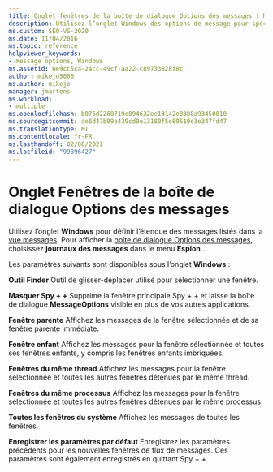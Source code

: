 ```yaml
---
title: Onglet fenêtres de la boîte de dialogue Options des messages | Microsoft Docs
description: Utilisez l’onglet Windows des options de message pour spécifier les fenêtres dont les messages sont affichés. Consultez cet article pour obtenir une description des paramètres.
ms.custom: SEO-VS-2020
ms.date: 11/04/2016
ms.topic: reference
helpviewer_keywords:
- message options, Windows
ms.assetid: 6e9cc5ca-24cc-49cf-aa22-c89733828f8c
author: mikejo5000
ms.author: mikejo
manager: jmartens
ms.workload:
- multiple
ms.openlocfilehash: b076d2268719e894632ee13142e8388a93450810
ms.sourcegitcommit: ae6d47b09a439cd0e13180f5e89510e3e347fd47
ms.translationtype: MT
ms.contentlocale: fr-FR
ms.lasthandoff: 02/08/2021
ms.locfileid: "99896427"
---
```

# <a name="windows-tab-message-options-dialog-box"></a>Onglet Fenêtres de la boîte de dialogue Options des messages
Utilisez l’onglet **Windows** pour définir l’étendue des messages listés dans la [vue messages](../debugger/messages-view.md). Pour afficher la [boîte de dialogue Options des messages](../debugger/message-options-dialog-box.md), choisissez **journaux des messages** dans le menu **Espion** .

 Les paramètres suivants sont disponibles sous l’onglet **Windows** :

 **Outil Finder** Outil de glisser-déplacer utilisé pour sélectionner une fenêtre.

 **Masquer Spy + +** Supprime la fenêtre principale Spy + + et laisse la boîte de dialogue **MessageOptions** visible en plus de vos autres applications.

 **Fenêtre parente** Affichez les messages de la fenêtre sélectionnée et de sa fenêtre parente immédiate.

 **Fenêtre enfant** Affichez les messages pour la fenêtre sélectionnée et toutes ses fenêtres enfants, y compris les fenêtres enfants imbriquées.

 **Fenêtres du même thread** Affichez les messages pour la fenêtre sélectionnée et toutes les autres fenêtres détenues par le même thread.

 **Fenêtres du même processus** Affichez les messages pour la fenêtre sélectionnée et toutes les autres fenêtres détenues par le même processus.

 **Toutes les fenêtres du système** Affichez les messages de toutes les fenêtres.

 **Enregistrer les paramètres par défaut** Enregistrez les paramètres précédents pour les nouvelles fenêtres de flux de messages. Ces paramètres sont également enregistrés en quittant Spy + +.